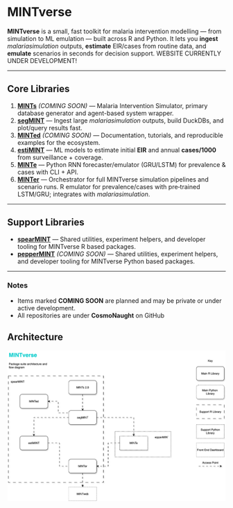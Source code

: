 # MINTverse

**MINTverse** is a small, fast toolkit for malaria intervention modelling — from simulation to ML emulation — built across R and Python. It lets you **ingest** _malariasimulation_ outputs, **estimate** EIR/cases from routine data, and **emulate** scenarios in seconds for decision support. WEBSITE CURRENTLY UNDER DEVELOPMENT!

---

## Core Libraries

1. **[MINTs](https://github.com/CosmoNaught/MINTs)** _(COMING SOON)_ — Malaria Intervention Simulator, primary database generator and agent-based system wrapper.
2. **[segMINT](https://github.com/CosmoNaught/segMINT)** — Ingest large *malariasimulation* outputs, build DuckDBs, and plot/query results fast.
3. **[MINTed](https://github.com/CosmoNaught/MINTed)** _(COMING SOON)_ — Documentation, tutorials, and reproducible examples for the ecosystem.
4. **[estiMINT](https://github.com/CosmoNaught/estiMINT)** — ML models to estimate initial **EIR** and annual **cases/1000** from surveillance + coverage.
5. **[MINTe](https://github.com/CosmoNaught/minte)** — Python RNN forecaster/emulator (GRU/LSTM) for prevalence & cases with CLI + API.
6. **[MINTer](https://github.com/CosmoNaught/MINTer)** — Orchestrator for full MINTverse simulation pipelines and scenario runs. R emulator for prevalence/cases with pre‑trained LSTM/GRU; integrates with *malariasimulation*. 

---

## Support Libraries

- **[spearMINT](https://github.com/CosmoNaught/spearMINT)** — Shared utilities, experiment helpers, and developer tooling for MINTverse R based packages.
- **[pepperMINT](https://github.com/CosmoNaught/pepperMINT)** _(COMING SOON)_ —  Shared utilities, experiment helpers, and developer tooling for MINTverse Python based packages.

---

### Notes
- Items marked **COMING SOON** are planned and may be private or under active development.
- All repositories are under **CosmoNaught** on GitHub

## Architecture

![MINTverse architecture](./architecture.svg)
